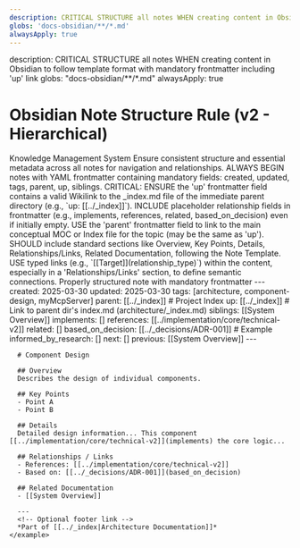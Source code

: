 ```yaml
---
description: CRITICAL STRUCTURE all notes WHEN creating content in Obsidian to follow template format with mandatory frontmatter including 'up' link
globs: 'docs-obsidian/**/*.md'
alwaysApply: true
---
```


<aiDecision>
  description: CRITICAL STRUCTURE all notes WHEN creating content in Obsidian to follow template format with mandatory frontmatter including 'up' link
  globs: "docs-obsidian/**/*.md"
  alwaysApply: true
</aiDecision>

# Obsidian Note Structure Rule (v2 - Hierarchical)

<context>
  <role>Knowledge Management System</role>
  <purpose>Ensure consistent structure and essential metadata across all notes for navigation and relationships.</purpose>
</context>

<requirements>
  <requirement>ALWAYS BEGIN notes with YAML frontmatter containing mandatory fields: created, updated, tags, parent, up, siblings.</requirement>
  <requirement>CRITICAL: ENSURE the 'up' frontmatter field contains a valid Wikilink to the _index.md file of the immediate parent directory (e.g., `up: [[../_index]]`).</requirement>
  <requirement>INCLUDE placeholder relationship fields in frontmatter (e.g., implements, references, related, based_on_decision) even if initially empty.</requirement>
  <requirement>USE the 'parent' frontmatter field to link to the main conceptual MOC or Index file for the topic (may be the same as 'up').</requirement>
  <requirement>SHOULD include standard sections like Overview, Key Points, Details, Relationships/Links, Related Documentation, following the Note Template.</requirement>
  <requirement>USE typed links (e.g., `[[Target]](relationship_type)`) within the content, especially in a 'Relationships/Links' section, to define semantic connections.</requirement>
</requirements>

<examples>
  <good-practice>
    <description>Properly structured note with mandatory frontmatter</description>
    <example>
      ---
      created: 2025-03-30
      updated: 2025-03-30
      tags: [architecture, component-design, myMcpServer]
      parent: [[../_index]] # Project Index
      up: [[../_index]] # Link to parent dir's index.md (architecture/_index.md)
      siblings: [[System Overview]]
      implements: []
      references: [[../implementation/core/technical-v2]]
      related: []
      based_on_decision: [[../_decisions/ADR-001]] # Example
      informed_by_research: []
      next: []
      previous: [[System Overview]]
      ---

      # Component Design

      ## Overview
      Describes the design of individual components.

      ## Key Points
      - Point A
      - Point B

      ## Details
      Detailed design information... This component [[../implementation/core/technical-v2]](implements) the core logic...

      ## Relationships / Links
      - References: [[../implementation/core/technical-v2]]
      - Based on: [[../_decisions/ADR-001]](based_on_decision)

      ## Related Documentation
      - [[System Overview]]

      ---
      <!-- Optional footer link -->
      *Part of [[../_index|Architecture Documentation]]*
    </example>

  </good-practice>
</examples>
